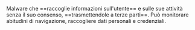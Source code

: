 Malware che ==raccoglie informazioni sull'utente== e sulle sue attività senza il suo consenso, ==trasmettendole a terze parti==. Può monitorare abitudini di navigazione, raccogliere dati personali e credenziali.